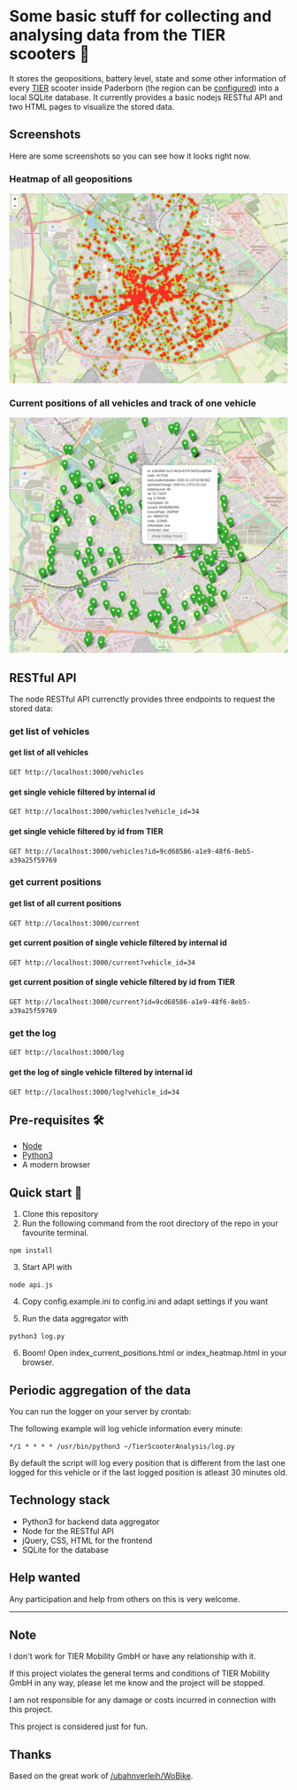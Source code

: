 # Some basic stuff for collecting and analysing data from the TIER scooters 🛴

It stores the geopositions, battery level, state and some other information of every [TIER](https://tier.app) scooter inside Paderborn (the region can be [configured](https://github.com/myxor/TierScooterAnalysis/blob/master/config.example.ini#L2)) into a local SQLite database.
It currently provides a basic nodejs RESTful API and two HTML pages to visualize the stored data.

## Screenshots

Here are some screenshots so you can see how it looks right now.

### Heatmap of all geopositions

![Heatmap of all geopositions](./screenshots/heatmap.png "Heatmap of all geopositions")


### Current positions of all vehicles and track of one vehicle

![Current positions of all vehicles and track of one vehicle](./screenshots/current_positions_and_track.png "Current positions of all vehicles and track of one vehicle")


## RESTful API

The node RESTful API currenctly provides three endpoints to request the stored data:

### get list of vehicles

#### get list of all vehicles

    GET http://localhost:3000/vehicles
    
#### get single vehicle filtered by internal id
    
    GET http://localhost:3000/vehicles?vehicle_id=34
    
#### get single vehicle filtered by id from TIER

    GET http://localhost:3000/vehicles?id=9cd68586-a1e9-48f6-8eb5-a39a25f59769

### get current positions

#### get list of all current positions

    GET http://localhost:3000/current
    
#### get current position of single vehicle filtered by internal id

    GET http://localhost:3000/current?vehicle_id=34
    
#### get current position of single vehicle filtered by id from TIER

    GET http://localhost:3000/current?id=9cd68586-a1e9-48f6-8eb5-a39a25f59769


### get the log

    GET http://localhost:3000/log
    
#### get the log of single vehicle filtered by internal id

    GET http://localhost:3000/log?vehicle_id=34



## Pre-requisites 🛠
* [Node](https://nodejs.org/en/download/)
* [Python3](https://www.python.org/downloads/)
* A modern browser

## Quick start 🍕

1. Clone this repository
2. Run the following command from the root directory of the repo in your favourite terminal.

  ```npm install```

3. Start API with

  ```node api.js```

4. Copy config.example.ini to config.ini and adapt settings if you want

5. Run the data aggregator with

  ```python3 log.py```

6. Boom! Open index_current_positions.html or index_heatmap.html in your browser.



## Periodic aggregation of the data

You can run the logger on your server by crontab:

The following example will log vehicle information every minute:

  ```*/1 * * * * /usr/bin/python3 ~/TierScooterAnalysis/log.py```

By default the script will log every position that is different from the last one logged for this vehicle or if the last logged position is atleast 30 minutes old.


## Technology stack
* Python3 for backend data aggregator
* Node for the RESTful API
* jQuery, CSS, HTML for the frontend
* SQLite for the database

## Help wanted

Any participation and help from others on this is very welcome.

-----------

## Note

I don't work for TIER Mobility GmbH or have any relationship with it.

If this project violates the general terms and conditions of TIER Mobility GmbH in any way, please let me know and the project will be stopped.

I am not responsible for any damage or costs incurred in connection with this project.

This project is considered just for fun.

## Thanks

Based on the great work of [/ubahnverleih/WoBike](https://github.com/ubahnverleih/WoBike#tier-scooter-europe-uae).

